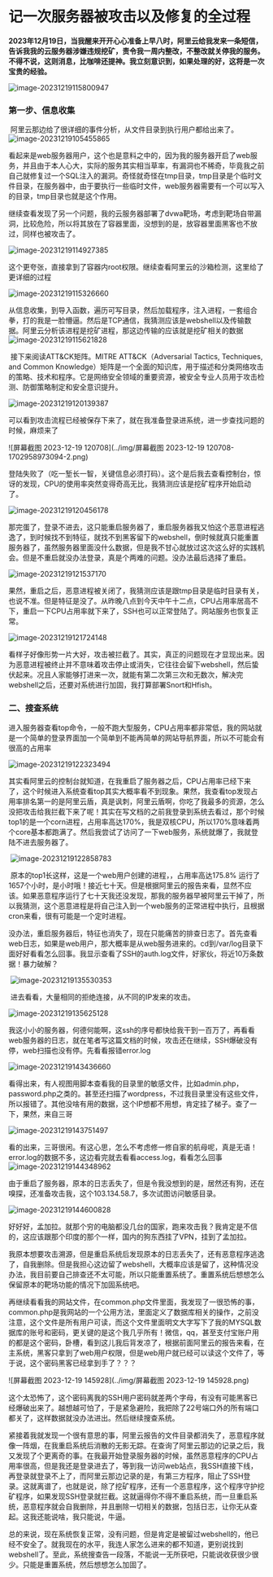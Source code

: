 # 记一次服务器被攻击以及修复的全过程

​	**2023年12月19日，当我醒来开开心心准备上早八时，阿里云给我发来一条短信，告诉我我的云服务器涉嫌违规挖矿，责令我一周内整改，不整改就关停我的服务。不得不说，这则消息，比咖啡还提神。我立刻意识到，如果处理的好，这将是一次宝贵的经验。**

![image-20231219115800947](../img/image-20231219115800947.png)

### 第一步、信息收集

​	阿里云那边给了很详细的事件分析，从文件目录到执行用户都给出来了。
![image-20231219105455865](../img/image-20231219105455865.png)

​	看起来是web服务器用户，这个也是意料之中的，因为我的服务器开启了web服务，并且由于本人心大，实际的服务其实相当草率，有漏洞也不稀奇，毕竟我之前自己就修复过一个SQL注入的漏洞。奇怪就奇怪在tmp目录，tmp目录是个临时文件目录，在服务器中，由于要执行一些临时文件，web服务器需要有一个可以写入的目录，tmp目录也就是这个作用。

​	继续查看发现了另一个问题，我的云服务器部署了dvwa靶场，考虑到靶场自带漏洞，比较危险，所以将其放在了容器里面，没想到的是，放容器里面黑客也不放过，同样也被攻击了。

![image-20231219114927385](../img/image-20231219114927385.png)

​	这个更夸张，直接拿到了容器内root权限。继续查看阿里云的沙箱检测，这里给了更详细的过程

![image-20231219115326660](../img/image-20231219115326660.png)

​	从信息收集，到导入函数，遍历可写目录，然后加载程序，注入进程，一套组合拳，打的我是一脸懵逼。然后是TCP通信，我猜测应该是webshell以及传输数据。阿里云分析该进程是挖矿进程，那这边传输的应该就是挖矿相关的数据![image-20231219115621828](../img/image-20231219115621828.png)

​	接下来阅读ATT&CK矩阵。MITRE ATT&CK（Adversarial Tactics, Techniques, and Common Knowledge）矩阵是一个全面的知识库，用于描述和分类网络攻击的策略、技术和程序。它是网络安全领域的重要资源，被安全专业人员用于攻击检测、防御策略制定和安全意识提升。

![image-20231219120139387](../img/image-20231219120139387.png)

​	可以看到攻击流程已经被保存下来了，就在我准备登录进系统，进一步查找问题的时候，麻烦来了

![屏幕截图 2023-12-19 120708](../img/屏幕截图 2023-12-19 120708-1702958973094-2.png)

​	登陆失败了（吃一堑长一智，关键信息必须打码）。这个是后我去查看控制台，惊讶的发现，CPU的使用率突然变得奇高无比，我猜测应该是挖矿程序开始启动了。

![image-20231219120456178](../img/image-20231219120456178.png)

​	那完蛋了，登录不进去，这只能重启服务器了，重启服务器我又怕这个恶意进程逃逸了，到时候找不到特征，就找不到黑客留下的webshell，倒时候就真只能重置服务器了，虽然服务器里面没什么数据，但是我不甘心就放过这次这么好的实践机会。但是不重启就没办法登录，真是个两难的问题。没办法最后选择了重启。

![image-20231219121537170](../img/image-20231219121537170.png)

果然，重启之后，恶意进程被关闭了，我猜测应该是跟tmp目录是临时目录有关，也说不准。但是特征是没了。从昨晚八点到今天中午十二点，CPU占用率居高不下，重启一下CPU占用率就下来了，SSH也可以正常登陆了。网站服务也恢复正常。

![image-20231219121724148](../img/image-20231219121724148.png)

​	看样子好像形势一片大好，攻击被拦截了。其实，真正的问题现在才显现出来。因为恶意进程被终止并不意味着攻击停止或消失，它往往会留下webshell，然后蛰伏起来。况且人家能够打进来一次，就能有第二次第三次和无数次，解决完webshell之后，还要对系统进行加固，我打算部署Snort和Hfish。

### 二、搜查系统

​	进入服务器查看top命令，一般不跑大型服务，CPU占用率都非常低，我的网站就是一个简单的登录界面加一个简单到不能再简单的网站导航界面，所以不可能会有很高的占用率

![image-20231219122323494](../img/image-20231219122323494.png)

​	其实看阿里云的控制台就知道，在我重启了服务器之后，CPU占用率已经下来了，这个时候进入系统查看top其实大概率看不到现象。果然，我查看top发现占用率排名第一的是阿里云盾，真是讽刺，阿里云盾啊，你吃了我最多的资源，怎么没把攻击给我拦截下来了呢！其实在写文档的之前我登录到系统去看过，那个时候top1的是一个corn进程，占用率高达170%，我是双核CPU，所以170%意味着两个core基本都跑满了。然后我尝试了访问了一下web服务，系统就爆了，我就登陆不进去服务器了。

​	![image-20231219122858783](../img/image-20231219122858783.png)

​	原本的top1长这样，这是一个web用户创建的进程，，占用率高达175.8% 运行了1657个小时，是小时哦！接近七十天。但是根据阿里云的报告来看，显然不应该。如果恶意程序运行了七十天我还没发现，那我的服务器早被阿里云干掉了，所以我猜测，这个恶意进程是将自己注入到一个web服务的正常进程中执行，且根据cron来看，很有可能是一个定时进程。

​	没办法，重启服务器后，特征也消失了，现在只能痛苦的排查日志了。首先查看web日志，如果是web用户，那大概率是从web服务进来的。cd到/var/log目录下面好好看看怎么回事。我显示查看了SSH的auth.log文件，好家伙，将近10万条数据！暴力破解？

​	![image-20231219135530353](../img/image-20231219135530353.png)

​	进去看看，大量相同的拒绝连接，从不同的IP发来的攻击。

![image-20231219135625128](../img/image-20231219135625128.png)

​	我这小小的服务器，何德何能啊，这ssh的序号都快给我干到一百万了，再看看web服务器的日志，就在笔者写这篇文档的时候，攻击还在继续，SSH爆破没有停，web扫描也没有停。先看看报错error.log

![image-20231219143436660](../img/image-20231219143436660.png)

​	看得出来，有人视图用脚本查看我的目录里的敏感文件，比如admin.php，password.php之类的。甚至还扫描了wordpress，不过我目录里没有这些文件，所以报错了。其他没啥有用的数据，这个IP想都不用想，肯定挂了梯子。查了一下，果然，来自三哥

![image-20231219143751497](../img/image-20231219143751497.png)

​	看的出来，三哥很闲。有这心思，怎么不考虑修一修自家的航母呢，真是无语！error.log的数据不多，这边看完就去看看access.log，看看怎么回事![image-20231219144348962](../img/image-20231219144348962.png)

​	由于重启了服务器，原本的日志丢失了，但是令我没想到的是，居然还有狗，还在嗅探，还准备攻击我，这个103.134.58.7，多次试图访问敏感目录。

![image-20231219144600828](../img/image-20231219144600828.png)

​	好好好，孟加拉。就那个穷的电脑都没几台的国家，跑来攻击我？我肯定是不信的，这应该跟那个印度的那个一样，国内的狗东西挂了VPN，挂到了孟加拉。

​	我原本想要攻击溯源，但是重启系统后发现原本的日志丢失了，还有恶意程序逃逸了，自我删除。但是我担心这边留了webshell，大概率应该是留了，这种情况没办法，我目前要自己排查还不太可能，所以只能重置系统了。重置系统后想想怎么保留原本的靶场功能的情况下加固系统吧。

​	再继续看看我的网站文件，在common.php文件里面，我发现了一很恐怖的事，common.php是我网站的一个公用方法，里面定义了数据库相关的操作，之前没注意，这个文件是所有用户可读，而这个文件里面明文大字写下了我的MYSQL数据库的账号和密码，更关键的是这个我几乎所有！微信，qq，甚至支付宝账户用的都是这个密码，卧槽，看到这儿我后背发凉了，根据前面阿里云的报告来看，在主系统，黑客只拿到了web用户权限，但是web用户就已经可以读这个文件了，等于说，这个密码黑客已经拿到手了？？？

![屏幕截图 2023-12-19 145928](../img/屏幕截图 2023-12-19 145928.png)

​	这个太恐怖了，这个密码离我的SSH用户密码就差两个字母，有没有可能黑客已经爆破出来了。越想越可怕了，于是紧急避险，我把除了22号端口外的所有端口都关了，这样数据就没办法进出。然后继续搜查系统。

​	紧接着我就发现一个很有意思的事，阿里云报告的文件目录都消失了，恶意程序就像一阵烟，在我重启系统后消散的无影无踪。在查询了阿里云那边的记录之后，我又发现了个更离奇的事。在我最开始登录服务器的时候，虽然恶意程序的CPU占用率很高，但是我还是登录进去了，等到我一访问web站点，我SSH直接下线，再登录就登录不上了，而阿里云那边记录的是，有第三方程序，阻止了SSH登录。这就离谱了，也就是说，除了挖矿程序，还有一个恶意程序，这个程序守护挖矿程序，如果发现SSH登录就拦截。这就逼得你不得不重启系统，而一旦重启系统，恶意程序就会自我删除，并且删除一切相关的数据，包括日志，让你无从查起。这我还能说啥，我只能说，牛逼。

​	总的来说，现在系统恢复正常，没有问题，但是肯定是被留过webshell的，他已经不安全了。就我现在的水平，我连人家怎么进来的都不知道，更别说找到webshell了。至此，系统搜查告一段落，不能说一无所获吧，只能说收获很少很少。只能是重置系统，然后想想怎么加固了。